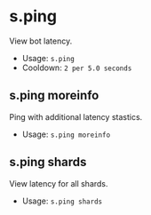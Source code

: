 # s.ping
View bot latency.<br/>
 - Usage: `s.ping`
 - Cooldown: `2 per 5.0 seconds`
## s.ping moreinfo
Ping with additional latency stastics.<br/>
 - Usage: `s.ping moreinfo`
## s.ping shards
View latency for all shards.<br/>
 - Usage: `s.ping shards`
